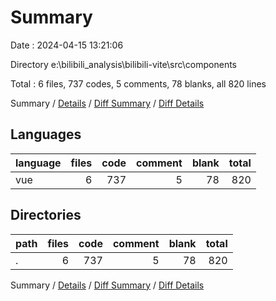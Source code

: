 # Summary

Date : 2024-04-15 13:21:06

Directory e:\\bilibili_analysis\\bilibili-vite\\src\\components

Total : 6 files,  737 codes, 5 comments, 78 blanks, all 820 lines

Summary / [Details](details.md) / [Diff Summary](diff.md) / [Diff Details](diff-details.md)

## Languages
| language | files | code | comment | blank | total |
| :--- | ---: | ---: | ---: | ---: | ---: |
| vue | 6 | 737 | 5 | 78 | 820 |

## Directories
| path | files | code | comment | blank | total |
| :--- | ---: | ---: | ---: | ---: | ---: |
| . | 6 | 737 | 5 | 78 | 820 |

Summary / [Details](details.md) / [Diff Summary](diff.md) / [Diff Details](diff-details.md)